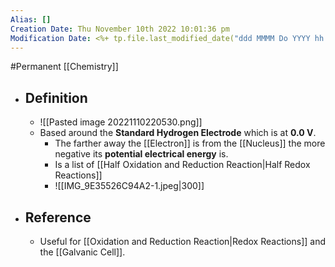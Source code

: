```yaml
---
Alias: []
Creation Date: Thu November 10th 2022 10:01:36 pm 
Modification Date: <%+ tp.file.last_modified_date("ddd MMMM Do YYYY hh:mm:ss a") %>
---
```

#Permanent [[Chemistry]]

- ## Definition
	- ![[Pasted image 20221110220530.png]]
	- Based around the **Standard Hydrogen Electrode** which is at **0.0 V**.
		- The farther away the [[Electron]] is from the [[Nucleus]] the more negative its **potential electrical energy** is.
		- Is a list of [[Half Oxidation and Reduction Reaction|Half Redox Reactions]]
		- ![[IMG_9E35526C94A2-1.jpeg|300]]
- ## Reference
	- Useful for [[Oxidation and Reduction Reaction|Redox Reactions]] and the [[Galvanic Cell]].